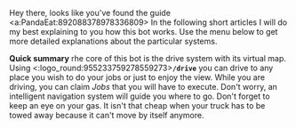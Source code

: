 Hey there, looks like you've found the guide <a:PandaEat:892088378978336809>
In the following short articles I will do my best explaining to you how this bot works. Use the menu below to get more detailed explanations about the particular systems.

**Quick summary**
rhe core of this bot is the drive system with its virtual map. Using <:logo_round:955233759278559273>**`/drive`** you can drive to any place you wish to do your jobs or just to enjoy the view.
While you are driving, you can claim _Jobs_ that you will have to execute. Don't worry, an intelligent navigation system will guide you where to go.
Don't forget to keep an eye on your gas. It isn't that cheap when your truck has to be towed away because it can't move by itself anymore.


